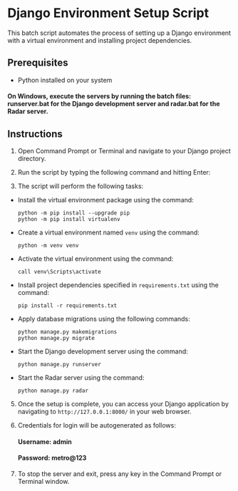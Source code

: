 # Django Environment Setup Script

This batch script automates the process of setting up a Django environment with a virtual environment and installing project dependencies.

## Prerequisites

- Python installed on your system

#### On Windows, execute the servers by running the batch files: runserver.bat for the Django development server and radar.bat for the Radar server.

## Instructions

1. Open Command Prompt or Terminal and navigate to your Django project directory.

2. Run the script by typing the following command and hitting Enter:

3. The script will perform the following tasks:
- Install the virtual environment package using the command:
  ```
  python -m pip install --upgrade pip
  python -m pip install virtualenv
  ```
- Create a virtual environment named `venv` using the command:
  ```
  python -m venv venv
  ```
- Activate the virtual environment using the command:
  ```
  call venv\Scripts\activate
  ```
- Install project dependencies specified in `requirements.txt` using the command:
  ```
  pip install -r requirements.txt
  ```
- Apply database migrations using the following commands:
  ```
  python manage.py makemigrations
  python manage.py migrate
  ```
- Start the Django development server using the command:
  ```
  python manage.py runserver
  ```
  
- Start the Radar server using the command:
  ```
  python manage.py radar
  ```

5. Once the setup is complete, you can access your Django application by navigating to `http://127.0.0.1:8000/` in your web browser.

6. Credentials for login will be autogenerated as follows:
   #### Username: admin
   #### Password: metro@123

7. To stop the server and exit, press any key in the Command Prompt or Terminal window.
